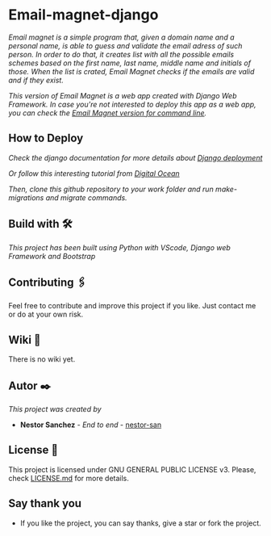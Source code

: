 # Email-magnet-django

_Email magnet is a simple program that, given a domain name and a personal name, is able
to guess and validate the email adress of such person. 
In order to do that, it creates list with all the possible emails schemes based on the first name,
last name, middle name and initials of those. 
When the list is crated, Email Magnet checks if the emails are valid and if they exist._

_This version of Email Magnet is a web app created with Django Web Framework. In case you're not
interested to deploy this app as a web app, you can check the [Email Magnet version for command line](https://github.com/nestor-san/email_magnet)._

## How to Deploy

_Check the django documentation for more details about [Django deployment](https://docs.djangoproject.com/en/3.1/howto/deployment/)_

_Or follow this interesting tutorial from [Digital Ocean](https://www.digitalocean.com/community/tutorials/how-to-set-up-django-with-postgres-nginx-and-gunicorn-on-ubuntu-20-04)_

_Then, clone this github repository to your work folder and run make-migrations and migrate commands._

## Build with 🛠️

_This project has been built using Python with VScode, Django web Framework and Bootstrap_


## Contributing 🖇️

Feel free to contribute and improve this project if you like. Just contact me or do at your own risk.

## Wiki 📖

There is no wiki yet.


## Autor ✒️

_This project was created by_

* **Nestor Sanchez** - *End to end* - [nestor-san](https://github.com/nestor-san)


## License 📄

This project is licensed under GNU GENERAL PUBLIC LICENSE v3. Please, check [LICENSE.md](LICENSE) for more details.

## Say thank you

* If you like the project, you can say thanks, give a star or fork the project. 
